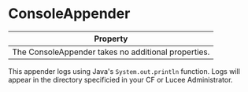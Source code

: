 # ConsoleAppender

| Property |
| --- |
| The ConsoleAppender takes no additional properties. |

This appender logs using Java's `System.out.println` function. Logs will appear in the directory specificied in your CF or Lucee Administrator.